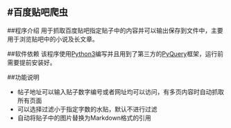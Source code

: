 #百度贴吧爬虫
------
##程序介绍
用于抓取百度贴吧指定贴子中的内容并可以输出保存到文件中，主要用于浏览贴吧中的小说及长文章。

##软件依赖
该程序使用[Python3](https://www.python.org/downloads/release/python-352/)编写并且用到了第三方的[PyQuery](https://github.com/gawel/pyquery)框架，运行前需要提前安装好。

##功能说明
- 帖子地址可以输入贴子数字编号或者网址均可以访问，有多页内容时自动抓取所有页面
- 可以选择过滤小于指定字数的水贴，默认不进行过滤
- 自动将贴子中的图片替换为Markdown格式的引用
